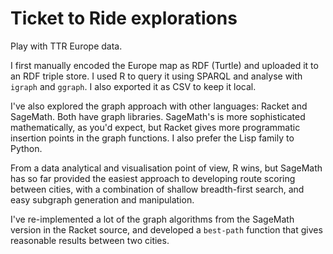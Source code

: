 # Ticket to Ride explorations

Play with TTR Europe data. 

I first manually encoded the Europe map as RDF (Turtle) and uploaded it to an RDF triple store. I used R to query it using SPARQL and analyse with `igraph` and `ggraph`. I also exported it as CSV to keep it local.

I've also explored the graph approach with other languages: Racket and SageMath. Both have graph libraries. SageMath's is more sophisticated mathematically, as you'd expect, but Racket gives more programmatic insertion points in the graph functions. I also prefer the Lisp family to Python. 

From a data analytical and visualisation point of view, R wins, but SageMath has so far provided the easiest approach to developing route scoring between cities, with a combination of shallow breadth-first search, and easy subgraph generation and manipulation.

I've re-implemented a lot of the graph algorithms from the SageMath version in the Racket source, and developed a
`best-path` function that gives reasonable results between two cities.  
